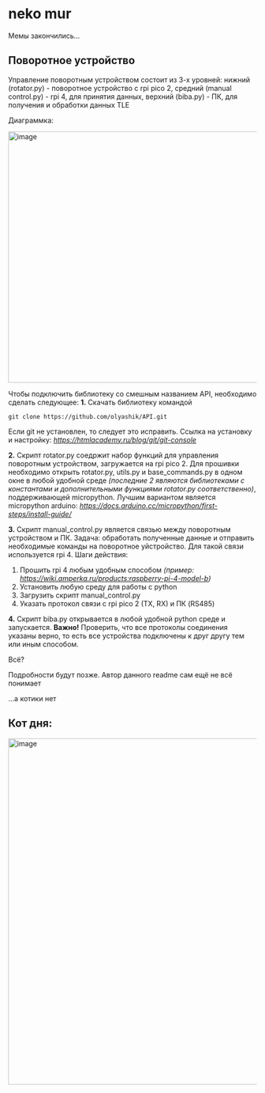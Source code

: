 # neko mur

Мемы закончились...

## Поворотное устройство

Управление поворотным устройством состоит из 3-х уровней: нижний (rotator.py) - поворотное устройство с rpi pico 2, средний (manual control.py) - rpi 4, для принятия данных, верхний (biba.py) - ПК, для получения и обработки данных TLE

Диаграммка: 

<img width="692" height="508" alt="image" src="https://github.com/user-attachments/assets/9cfb959e-4a2d-4837-9d72-527a7f03fec0" />


Чтобы подключить библиотеку со смешным названием API, необходимо сделать следующее:
**1.** Скачать библиотеку командой 
```
git clone https://github.com/olyashik/API.git
```
Если git не установлен, то следует это исправить. Ссылка на установку и настройку: *https://htmlacademy.ru/blog/git/git-console*

**2.** Скрипт rotator.py соедржит набор функций для управления поворотным устройством, загружается на rpi pico 2. Для прошивки необходимо открыть rotator.py, utils.py и base_commands.py в одном окне в любой удобной среде *(последние 2 являются библиотеками с константами и дополнительными функциями rotator.py соответственно)*, поддерживающей micropython. Лучшим вариантом является micropython arduino: *https://docs.arduino.cc/micropython/first-steps/install-guide/*

**3.** Скрипт manual_control.py является связью между поворотным устройством и ПК. Задача: обработать полученные данные и отправить необходимые команды на поворотное уйстройство. 
Для такой связи используется rpi 4.
Шаги действия:
1. Прошить rpi 4 любым удобным способом *(пример: https://wiki.amperka.ru/products:raspberry-pi-4-model-b)*
2. Установить любую среду для работы с python
3. Загрузить скрипт manual_control.py
4. Указать протокол связи с rpi pico 2 (TX, RX) и ПК (RS485)

**4.** Скрипт biba.py открывается в любой удобной python среде и запускается.
**Важно!** Проверить, что все протоколы соединения указаны верно, то есть все устройства подключены к друг другу тем или иным способом.

Всё?

Подробности будут позже. Автор данного readme сам ещё не всё понимает




...а котики нет

## Кот дня: 

<img width="700" height="700" alt="image" src="https://github.com/user-attachments/assets/24378a34-6aa4-4327-9d87-3a291478accd" />






